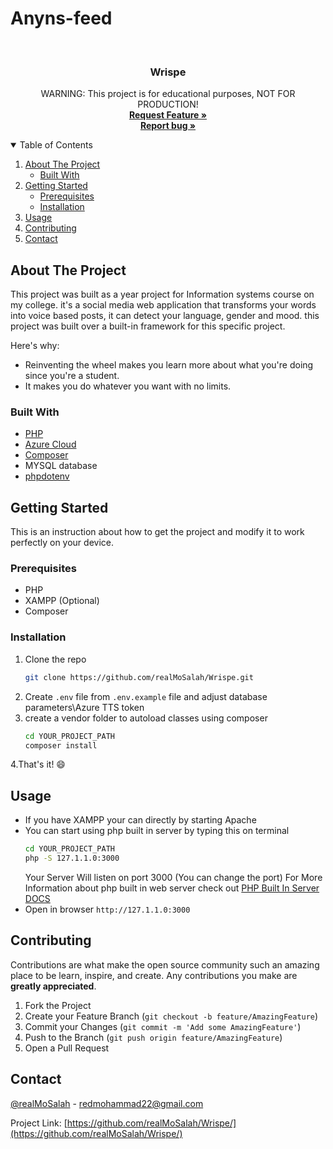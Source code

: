 # Anyns-feed

<br />
<p align="center">
  <h3 align="center">Wrispe</h3>

  <p align="center">
    <span>WARNING</span>: This project is for educational purposes, NOT FOR PRODUCTION!
    <br />
    <a href="https://github.com/realMoSalah/Wrispe-feed/issues"><strong>Request Feature »</strong></a>
    <br />
    <a href="https://github.com/realMoSalah/Wrispe/issues"><strong>Report bug »</strong></a>
    <br />

    
  </p>
</p>



<!-- TABLE OF CONTENTS -->
<details open="open">
  <summary>Table of Contents</summary>
  <ol>
    <li>
      <a href="#about-the-project">About The Project</a>
      <ul>
        <li><a href="#built-with">Built With</a></li>
      </ul>
    </li>
    <li>
      <a href="#getting-started">Getting Started</a>
      <ul>
        <li><a href="#prerequisites">Prerequisites</a></li>
        <li><a href="#installation">Installation</a></li>
      </ul>
    </li>
    <li><a href="#usage">Usage</a></li>
    <li><a href="#contributing">Contributing</a></li>
    <li><a href="#contact">Contact</a></li>
  </ol>
</details>



<!-- ABOUT THE PROJECT -->
## About The Project


This project was built as a year project for Information systems course on my college. it's a social media web application that transforms your words into voice based posts, it can detect your language, gender and mood.
this project was built over a built-in framework for this specific project.

Here's why:
* Reinventing the wheel makes you learn more about what you're doing since you're a student.
* It makes you do whatever you want with no limits.

### Built With

* [PHP](https://www.php.net)
* [Azure Cloud](https://azure.microsoft.com/)
* [Composer](https://getcomposer.org/)
* MYSQL database
* [phpdotenv](https://github.com/vlucas/phpdotenv)

<!-- GETTING STARTED -->
## Getting Started

This is an instruction about how to get the project and modify it to work perfectly on your device.

### Prerequisites

* PHP
* XAMPP (Optional)
* Composer

### Installation

1. Clone the repo
   ```sh
   git clone https://github.com/realMoSalah/Wrispe.git
   ```
2. Create `.env` file from `.env.example` file and adjust database parameters\Azure TTS token
3. create a vendor folder to autoload classes using composer
   ```sh
   cd YOUR_PROJECT_PATH
   composer install
   ```
4.That's it! :smile:


<!-- USAGE EXAMPLES -->
## Usage

* If you have XAMPP your can directly by starting Apache
* You can start using php built in server by typing this on terminal
   ```sh
   cd YOUR_PROJECT_PATH
   php -S 127.1.1.0:3000
   ```
  Your Server Will listen on port 3000 (You can change the port)
  For More Information about php built in web server check out [PHP Built In Server DOCS](https://www.php.net/manual/en/features.commandline.webserver.php)
* Open in browser `http://127.1.1.0:3000`


<!-- CONTRIBUTING -->
## Contributing

Contributions are what make the open source community such an amazing place to be learn, inspire, and create. Any contributions you make are **greatly appreciated**.

1. Fork the Project
2. Create your Feature Branch (`git checkout -b feature/AmazingFeature`)
3. Commit your Changes (`git commit -m 'Add some AmazingFeature'`)
4. Push to the Branch (`git push origin feature/AmazingFeature`)
5. Open a Pull Request

<!-- CONTACT -->
## Contact

[@realMoSalah](https://facebook.com/realmosalah) - redmohammad22@gmail.com

Project Link: [https://github.com/realMoSalah/Wrispe/](https://github.com/realMoSalah/Wrispe/)

